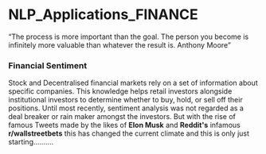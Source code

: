 # NLP_Applications_FINANCE

“The process is more important than the goal. The person you become
is infinitely more valuable than whatever the result is.
Anthony Moore”




### Financial Sentiment

Stock and Decentralised financial markets rely on a set of information about specific companies. This knowledge helps retail investors alongside institutional investors to determine whether to buy, hold, or sell off their positions. Until most recently, sentiment analysis was not regarded as a deal breaker or rain maker amongst the investors. But with the rise of famous Tweets made by the likes of **Elon Musk** and **Reddit's** infamous **r/wallstreetbets** this has changed the current climate and this is only just starting..........

